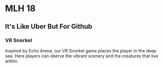 # MLH 18

## It's Like Uber But For Github

### VR Snorkel

Inspired by Echo Arena, our VR Snorkel game places the player in the deep sea. Here players can oberve the vibrant scenery and the creatures that live within.   
